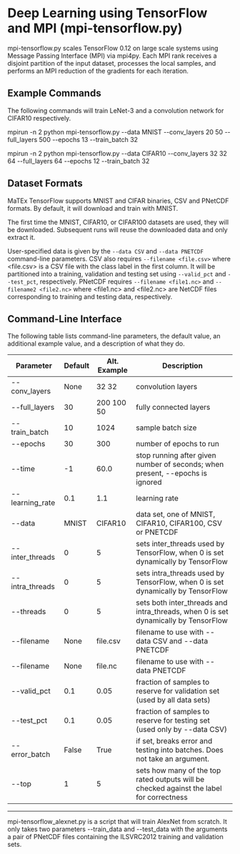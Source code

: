 Deep Learning using TensorFlow and MPI (mpi-tensorflow.py)
==========================================================

mpi-tensorflow.py scales TensorFlow 0.12 on large scale systems using Message Passing Interface (MPI) via mpi4py.  Each MPI rank receives a disjoint partition of the input dataset, processes the local samples, and performs an MPI reduction of the gradients for each iteration.

Example Commands
----------------

The following commands will train LeNet-3 and a convolution network for CIFAR10 respectively.

mpirun -n 2 python mpi-tensorflow.py --data MNIST --conv_layers 20 50 --full_layers 500 --epochs 13 --train_batch 32

mpirun -n 2 python mpi-tensorflow.py --data CIFAR10 --conv_layers 32 32 64 --full_layers 64 --epochs 12 --train_batch 32

Dataset Formats
---------------

MaTEx TensorFlow supports MNIST and CIFAR binaries, CSV and PNetCDF formats.  By default, it will download and train with MNIST.

The first time the MNIST, CIFAR10, or CIFAR100 datasets are used, they will be downloaded.  Subsequent runs will reuse the downloaded data and only extract it.

User-specified data is given by the `--data CSV` and `--data PNETCDF` command-line parameters.  CSV also requires `--filename <file.csv>` where <file.csv> is a CSV file with the class label in the first column.  It will be partitioned into a training, validation and testing set using `--valid_pct` and `--test_pct`, respectively.  PNetCDF requires `--filename <file1.nc>` and `--filename2 <file2.nc>` where <file1.nc> and <file2.nc> are NetCDF files corresponding to training and testing data, respectively.

Command-Line Interface
----------------------

The following table lists command-line parameters, the default value, an additional example value, and a description of what they do.

Parameter       | Default | Alt. Example | Description
----------------| ------- | ------------ | -----------
--conv_layers   | None    | 32 32        | convolution layers
--full_layers   | 30      | 200 100 50   | fully connected layers
--train_batch   | 10      | 1024         | sample batch size
--epochs        | 30      | 300          | number of epochs to run
--time          | -1      | 60.0         | stop running after given number of seconds; when present, --epochs is ignored
--learning_rate | 0.1     | 1.1          | learning rate
--data          | MNIST   | CIFAR10      | data set, one of MNIST, CIFAR10, CIFAR100, CSV or PNETCDF
--inter_threads | 0       | 5            | sets inter_threads used by TensorFlow, when 0 is set dynamically by TensorFlow
--intra_threads | 0       | 5            | sets intra_threads used by TensorFlow, when 0 is set dynamically by TensorFlow
--threads       | 0       | 5            | sets both inter_threads and intra_threads, when 0 is set dynamically by TensorFlow
--filename      | None    | file.csv     | filename to use with --data CSV and --data PNETCDF
--filename      | None    | file.nc      | filename to use with --data PNETCDF
--valid_pct     | 0.1     | 0.05         | fraction of samples to reserve for validation set (used by all data sets)
--test_pct      | 0.1     | 0.05         | fraction of samples to reserve for testing set (used only by --data CSV)
--error_batch   | False   | True         | if set, breaks error and testing into batches.  Does not take an argument.
--top           | 1       | 5            | sets how many of the top rated outputs will be checked against the label for correctness

--------

mpi-tensorflow_alexnet.py is a script that will train AlexNet from scratch.  It only takes two parameters --train_data and --test_data with the arguments a pair of PNetCDF files containing the ILSVRC2012 training and validation sets.
